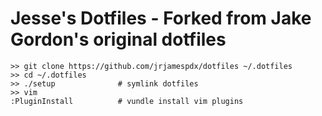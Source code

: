 Jesse's Dotfiles - Forked from Jake Gordon's original dotfiles
===============

    >> git clone https://github.com/jrjamespdx/dotfiles ~/.dotfiles
    >> cd ~/.dotfiles
    >> ./setup              # symlink dotfiles
    >> vim
    :PluginInstall          # vundle install vim plugins

